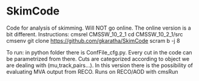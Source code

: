 # SkimCode

Code for analysis of skimming. Will NOT go online. The online version is a bit different.
Instructions:
cmsrel CMSSW_10_2_1
cd CMSSW_10_2_1/src
cmsenv
git clone https://github.com/gkaratha/SkimCode
scram b -j 8

To run:
in python folder there is ConfFile_cfg.py. Every cut in the code can be parametrized from there.
Cuts are categorized according to object we are dealing with (mu,track,pairs...).
In this version there is the possibility of evaluating MVA output from RECO.
Runs on RECO/AOD with cmsRun
